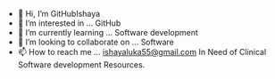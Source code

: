 - 👋 Hi, I’m GitHubIshaya
- 👀 I’m interested in ... GitHub 
- 🌱 I’m currently learning ... Software development 
- 💞️ I’m looking to collaborate on ... Software 
- 📫 How to reach me ... ishayaluka55@gmail.com
In Need of Clinical Software development Resources.
<!---
GitHubIshaya/GitHubIshaya is a ✨ special ✨ repository because its `README.md` (this file) appears on your GitHub profile.
You can click the Preview link to take a look at your changes.
--->
